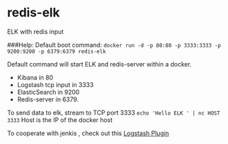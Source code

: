 # redis-elk
ELK with redis input

###Help:
Default boot command: 
`docker run -d -p 80:80 -p 3333:3333 -p 9200:9200 -p 6379:6379 redis-elk`

Default command will start ELK and redis-server within a docker.
* Kibana in 80
* Logstash tcp input in 3333
* ElasticSearch in 9200 
* Redis-server in 6379.

To send data to elk, stream to TCP port 3333
  `echo 'Hello ELK ' | nc HOST 3333`
  Host is the IP of the docker host

To cooperate with jenkis , check out this [Logstash Plugin](https://wiki.jenkins-ci.org/display/JENKINS/Logstash+Plugin)

